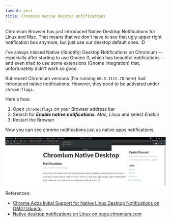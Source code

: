 ```yaml
---
layout: post
title: Chromium native desktop notifications
---
```


Chromium Browser has just introduced Native Desktop Notifications for Linux and Mac. That means that we don't have to see that ugly upper right notification box anymore, but just use our desktop default ones. :D

I've always missed Native (libnotify) Desktop Notifications on Chromium -- especially after starting to use Gnome 3, which has beautiful notifications -- and even tried to use some extensions (Gnome integration) that, unfortunately didn't work so good.

But recent Chromium versions (I'm running `60.0.3112.78` here) had introduced native notifications. However, they need to be activated under `chrome:flags`.

Here's how:

1. Open `chrome:flags` on your Browser address bar
2. Search for _**Enable native notifications.** Mac, Linux_ and select _Enable_
3. Restart the Browser

Now you can see chrome notifications just as native apps notifications.

![native-notification](/media/2017/chromium-native-notifications.jpg)

References:

- [Chrome Adds Initial Support for Native Linux Desktop Notifications on OMG! Ubuntu](http://www.omgubuntu.co.uk/2017/04/first-code-chrome-native-linux-notifications)
- [Native desktop notifications on Linux on bugs.chromium.com](https://bugs.chromium.org/p/chromium/issues/detail?id=676220)
